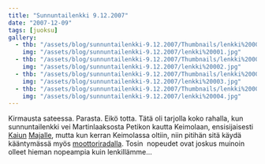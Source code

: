 ```yaml
---
title: "Sunnuntailenkki 9.12.2007"
date: "2007-12-09"
tags: [juoksu]
gallery:
  - thb: "/assets/blog/sunnuntailenkki-9.12.2007/Thumbnails/lenkki%20001.jpg"
    img: "/assets/blog/sunnuntailenkki-9.12.2007/lenkki%20001.jpg"
  - thb: "/assets/blog/sunnuntailenkki-9.12.2007/Thumbnails/lenkki%20002.jpg"
    img: "/assets/blog/sunnuntailenkki-9.12.2007/lenkki%20002.jpg"
  - thb: "/assets/blog/sunnuntailenkki-9.12.2007/Thumbnails/lenkki%20003.jpg"
    img: "/assets/blog/sunnuntailenkki-9.12.2007/lenkki%20003.jpg"
  - thb: "/assets/blog/sunnuntailenkki-9.12.2007/Thumbnails/lenkki%20004.jpg"
    img: "/assets/blog/sunnuntailenkki-9.12.2007/lenkki%20004.jpg"
---
```


Kirmausta sateessa. Parasta. Eikö totta. Tätä oli tarjolla koko rahalla,
kun sunnuntailenkki vei Martinlaaksosta Petikon kautta Keimolaan,
ensisijaisesti [Kaiun](http://www.keimolankaiku.fi/)
[Majalle](http://www.keimolankaiku.fi/keimolan_kaiun_maja.htm), mutta
kun kerran Keimolassa oltiin, niin pitihän sitä käydä kääntymässä myös
[moottoriradalla](http://fi.wikipedia.org/wiki/Keimolan_moottorirata).
Tosin  nopeudet ovat joskus muinoin olleet hieman nopeampia kuin
lenkillämme...
